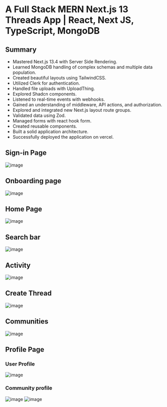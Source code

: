 # A Full Stack MERN Next.js 13 Threads App | React, Next JS, TypeScript, MongoDB

## Summary

   - Mastered Next.js 13.4 with Server Side Rendering.
   - Learned MongoDB handling of complex schemas and multiple data population.
   - Created beautiful layouts using TailwindCSS.
  -  Utilized Clerk for authentication.
  -  Handled file uploads with UploadThing.
   - Explored Shadcn components.
  -  Listened to real-time events with webhooks.
  -  Gained an understanding of middleware, API actions, and authorization.
  -  Explored and integrated new Next.js layout route groups.
  -  Validated data using Zod.
  -  Managed forms with react hook form.
   - Created reusable components.
  -  Built a solid application architecture.
  -  Successfully deployed the application on vercel.

## Sign-in Page
![image](https://github.com/Darkphantom323/threads_app/assets/99313418/a9e0d1c6-b927-4ffb-8043-e8389f04fb9d)

## Onboarding page
![image](https://github.com/Darkphantom323/threads_app/assets/99313418/d319eefa-6a2b-4adb-9fb5-3990720fbac1)

## Home Page
![image](https://github.com/Darkphantom323/threads_app/assets/99313418/89797a74-7ba9-40ce-8d48-cab710b3489a)

## Search bar
![image](https://github.com/Darkphantom323/threads_app/assets/99313418/e6d87ff6-b5df-4892-aee4-aa31529b346d)

## Activity
![image](https://github.com/Darkphantom323/threads_app/assets/99313418/da0b6b18-2b78-4cf1-9022-b71f12dad42c)

## Create Thread
![image](https://github.com/Darkphantom323/threads_app/assets/99313418/50c1d4f7-1811-4960-bb82-ec4bc2ff716a)

## Communities
![image](https://github.com/Darkphantom323/threads_app/assets/99313418/78a32be0-a172-44a5-90bd-61ce44221a3f)

## Profile Page

### User Profile
![image](https://github.com/Darkphantom323/threads_app/assets/99313418/16551f9c-6a75-4dba-a450-62ec6b627fd8)

### Community profile
![image](https://github.com/Darkphantom323/threads_app/assets/99313418/58205a6f-fa84-4db9-a1fb-ef127f045aab)
![image](https://github.com/Darkphantom323/threads_app/assets/99313418/6ec65476-a0b5-40c6-b859-93a3371be1ee)











